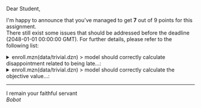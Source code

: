 Dear Student,

I'm happy to announce that you've managed to get **7** out of 9 points for this assignment.\
There still exist some issues that should be addressed before the deadline (2048-01-01 00:00:00 GMT). For further details, please refer to the following list:

<details><summary>enroll.mzn(data/trivial.dzn) &gt; model should correctly calculate disappointment related to being late...:</summary>- total late disappointment should equal 3, instead got 0;</details>
<details><summary>enroll.mzn(data/trivial.dzn) &gt; model should correctly calculate the objective value...:</summary>- objective should equal 18, instead got 2;</details>

-----------
I remain your faithful servant\
_Bobot_